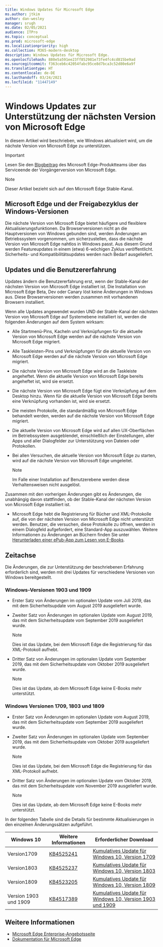 ```yaml
---
title: Windows Updates für Microsoft Edge
ms.author: jtkim
author: dan-wesley
manager: srugh
ms.date: 02/05/2021
audience: ITPro
ms.topic: conceptual
ms.prod: microsoft-edge
ms.localizationpriority: high
ms.collection: M365-modern-desktop
description: Windows Updates für Microsoft Edge.
ms.openlocfilehash: 880e5a591ee23ff852981e73fe4fc4cd815be9ad
ms.sourcegitcommit: f363ceb6c42054fabc95ce8d7bca3c52d80e6a9f
ms.translationtype: HT
ms.contentlocale: de-DE
ms.lasthandoff: 03/24/2021
ms.locfileid: "11447149"
---
```

# <a name="windows-updates-to-support-the-next-version-of-microsoft-edge"></a>Windows Updates zur Unterstützung der nächsten Version von Microsoft Edge

In diesem Artikel wird beschrieben, wie Windows aktualisiert wird, um die nächste Version von Microsoft Edge zu unterstützen.

> [!IMPORTANT]
> Lesen Sie den [Blogbeitrag](https://aka.ms/EdgeLegacyEOS) des Microsoft Edge-Produktteams über das Serviceende der Vorgängerversion von Microsoft Edge.

> [!NOTE]
> Dieser Artikel bezieht sich auf den Microsoft Edge Stable-Kanal.

## <a name="microsoft-edge-and-the-windows-release-cycle"></a>Microsoft Edge und der Freigabezyklus der Windows-Versionen

Die nächste Version von Microsoft Edge bietet häufigere und flexiblere Aktualisierungsfunktionen. Da Browserversionen nicht an die Hauptversionen von Windows gebunden sind, werden Änderungen am Betriebssystem vorgenommen, um sicherzustellen, dass die nächste Version von Microsoft Edge nahtlos in Windows passt. Aus diesem Grund werden Featureupdates in einem (etwa) 6-wöchigen Zyklus veröffentlicht. Sicherheits- und Kompatibilitätsupdates werden nach Bedarf ausgeliefert.

## <a name="updates-and-the-user-experience"></a>Updates und die Benutzererfahrung

Updates ändern die Benutzererfahrung erst, wenn der Stable-Kanal der nächsten Version von Microsoft Edge installiert ist. Die Installation von Microsoft Edge Beta, Dev oder Canary löst keine Änderungen in Windows aus. Diese Browserversionen werden zusammen mit vorhandenen Browsern installiert.

Wenn alle Updates angewendet wurden UND der Stable-Kanal der nächsten Version von Microsoft Edge auf Systemebene installiert ist, werden die folgenden Änderungen auf dem System wirksam:

- Alle Startmenü-Pins, Kacheln und Verknüpfungen für die aktuelle Version von Microsoft Edge werden auf die nächste Version von Microsoft Edge migriert.
- Alle Taskleisten-Pins und Verknüpfungen für die aktuelle Version von Microsoft Edge werden auf die nächste Version von Microsoft Edge migriert.
- Die nächste Version von Microsoft Edge wird an die Taskleiste angeheftet. Wenn die aktuelle Version von Microsoft Edge bereits angeheftet ist, wird sie ersetzt.
- Die nächste Version von Microsoft Edge fügt eine Verknüpfung auf dem Desktop hinzu. Wenn für die aktuelle Version von Microsoft Edge bereits eine Verknüpfung vorhanden ist, wird sie ersetzt.
- Die meisten Protokolle, die standardmäßig von Microsoft Edge behandelt werden, werden auf die nächste Version von Microsoft Edge migriert.
- Die aktuelle Version von Microsoft Edge wird auf allen UX-Oberflächen im Betriebssystem ausgeblendet, einschließlich der Einstellungen, aller Apps und aller Dialogfelder zur Unterstützung von Dateien oder Protokollen.
- Bei allen Versuchen, die aktuelle Version von Microsoft Edge zu starten, wird auf die nächste Version von Microsoft Edge umgeleitet.

  > [!NOTE]
  > Im Falle einer Installation auf Benutzerebene werden diese Verhaltensweisen nicht ausgelöst.

Zusammen mit den vorherigen Änderungen gibt es Änderungen, die unabhängig davon stattfinden, ob der Stable-Kanal der nächsten Version von Microsoft Edge installiert ist.

- Microsoft Edge hebt die Registrierung für Bücher und XML-Protokolle auf, die von der nächsten Version von Microsoft Edge nicht unterstützt werden. Benutzer, die versuchen, diese Protokolle zu öffnen, werden in einem Dialogfeld aufgefordert, eine Standard-App auszuwählen. Weitere Informationen zu Änderungen an Büchern finden Sie unter [Herunterladen einer ePub-App zum Lesen von E-Books](https://nam06.safelinks.protection.outlook.com/?url=https%3A%2F%2Fsupport.microsoft.com%2Fhelp%2F4517840&data=02%7C01%7Cv-danwes%40microsoft.com%7Cc9f8571b880549c30fcf08d72be5eaf9%7C72f988bf86f141af91ab2d7cd011db47%7C1%7C0%7C637026138803983526&sdata=qtb3DvVZQ6H%2FFXnBievkl%2B%2BngAQXwl340PcH8kRc3y4%3D&reserved=0).

## <a name="timeline"></a>Zeitachse

Die Änderungen, die zur Unterstützung der beschriebenen Erfahrung erforderlich sind, werden mit drei Updates für verschiedene Versionen von Windows bereitgestellt.

### <a name="windows-versions-1903-and-1909"></a>Windows-Versionen 1903 und 1909

- Erster Satz von Änderungen im optionalen Update vom Juli 2019, das mit dem Sicherheitsupdate vom August 2019 ausgeliefert wurde.
- Zweiter Satz von Änderungen im optionalen Update vom August 2019, das mit dem Sicherheitsupdate vom September 2019 ausgeliefert wurde.

  > [!NOTE]
  > Dies ist das Update, bei dem Microsoft Edge die Registrierung für das XML-Protokoll aufhebt.

- Dritter Satz von Änderungen im optionalen Update vom September 2019, das mit dem Sicherheitsupdate vom Oktober 2019 ausgeliefert wurde.

  > [!NOTE]
  > Dies ist das Update, ab dem Microsoft Edge keine E-Books mehr unterstützt.

### <a name="windows-versions-1709-1803-and-1809"></a>Windows Versionen 1709, 1803 und 1809

- Erster Satz von Änderungen im optionalen Update vom August 2019, das mit dem Sicherheitsupdate vom September 2019 ausgeliefert wurde.
- Zweiter Satz von Änderungen im optionalen Update vom September 2019, das mit dem Sicherheitsupdate vom Oktober 2019 ausgeliefert wurde.

  > [!NOTE]
  > Dies ist das Update, bei dem Microsoft Edge die Registrierung für das XML-Protokoll aufhebt.

- Dritter Satz von Änderungen im optionalen Update vom Oktober 2019, das mit dem Sicherheitsupdate vom November 2019 ausgeliefert wurde.

  > [!NOTE]
  > Dies ist das Update, ab dem Microsoft Edge keine E-Books mehr unterstützt.

In der folgenden Tabelle sind die Details für bestimmte Aktualisierungen in den einzelnen Änderungssätzen aufgeführt.

| Windows 10 | Weitere Informationen | Erforderlicher Download |
|--|--|--|
| Version1709 | [KB4525241](https://support.microsoft.com/help/4525241/windows-10-update-kb4525241) | [Kumulatives Update für Windows 10, Version 1709](https://www.catalog.update.microsoft.com/Search.aspx?q=4525241) |
| Version1803  | [KB4525237](https://support.microsoft.com/help/4525237/windows-10-update-kb4525237) | [Kumulatives Update für Windows 10, Version 1803](https://www.catalog.update.microsoft.com/Search.aspx?q=KB4525237) |
| Version1809  | [KB4523205](https://support.microsoft.com/help/4523205/windows-10-update-kb4523205) | [Kumulatives Update für Windows 10, Version 1809](https://www.catalog.update.microsoft.com/Search.aspx?q=4523205) |
| Version 1903 und 1909 |[KB4517389](https://support.microsoft.com/help/4517389/windows-10-update-kb4517389)  | [Kumulatives Update für Windows 10, Version 1903 und 1909](https://www.catalog.update.microsoft.com/Search.aspx?q=4517389) |

## <a name="see-also"></a>Weitere Informationen

- [Microsoft Edge Enterprise-Angebotsseite](https://aka.ms/EdgeEnterprise)
- [Dokumentation für Microsoft Edge](./index.yml)